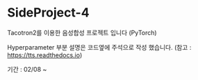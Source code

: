 # SideProject-4
Tacotron2를 이용한 음성합성 프로젝트 입니다 (PyTorch)

Hyperparameter 부분 설명은 코드옆에 주석으로 작성 했습니다.
(참고 : https://tts.readthedocs.io)

기간 : 02/08 ~ 
